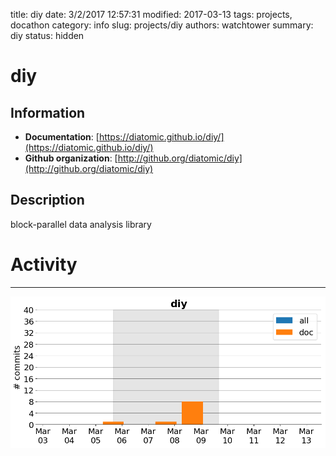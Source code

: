 title: diy
date: 3/2/2017 12:57:31
modified: 2017-03-13
tags: projects, docathon
category: info
slug: projects/diy
authors: watchtower
summary: diy
status: hidden

# diy

## Information

* **Documentation**: [https://diatomic.github.io/diy/](https://diatomic.github.io/diy/)
* **Github organization**: [http://github.org/diatomic/diy](http://github.org/diatomic/diy)
## Description
block-parallel data analysis library



# Activity
---
![](images/diy.png)